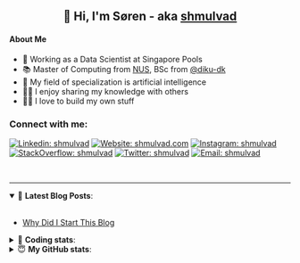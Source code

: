 <h2 align="center">
	👋 Hi, I'm Søren - aka <a href="https://shmulvad.com">shmulvad</a>
</h2>

#### About Me
- 🤖 Working as a Data Scientist at Singapore Pools
- 📚 Master of Computing from [NUS], BSc from [@diku-dk]
- 🧠 My field of specialization is artificial intelligence
- 👨‍🏫 I enjoy sharing my knowledge with others
- 👨‍💻 I love to build my own stuff

### Connect with me:

[![Linkedin: shmulvad](https://img.shields.io/badge/shmulvad-blue?style=flat&logo=Linkedin&logoColor=white)][linkedin]
[![Website: shmulvad.com](https://img.shields.io/badge/shmulvad.com-47CCCC?&style=flat&logo=Google-Chrome&logoColor=white)][website]
[![Instagram: shmulvad](https://img.shields.io/badge/-@shmulvad-purple?style=flat&logo=Instagram&logoColor=white)][instagram]
[![StackOverflow: shmulvad](https://img.shields.io/badge/shmulvad-FE7A16?style=flat&logo=stack-overflow&logoColor=white)][stackOverflow]
[![Twitter: shmulvad](https://img.shields.io/badge/@shmulvad-1ca0f1?style=flat&logo=twitter&logoColor=white)][twitter]
[![Email: shmulvad](https://img.shields.io/badge/shmulvad-D14836?style=flat&logo=gmail&logoColor=white)][mail]

<br />

---

<details open>
 <summary>📕 <b>Latest Blog Posts</b>: </summary>

<br>

<!-- BLOG-POST-LIST:START -->
- [Why Did I Start This Blog](https://shmulvad.com/blog/why-did-start-this-blog)
<!-- BLOG-POST-LIST:END -->

</details>

<!-- --- -->

<details>
 <summary>🤖 <b>Coding stats</b>: </summary>

<br>

NOTE: Doesn't track coding at work or work done in environments such as Jupyter Notebooks.

<!--START_SECTION:waka-->
![Code Time](http://img.shields.io/badge/Code%20Time-2%2C404%20hrs%2043%20mins-blue)

**I'm a Night 🦉** 

```text
🌞 Morning                427 commits         ██░░░░░░░░░░░░░░░░░░░░░░░   09.16 % 
🌆 Daytime                1219 commits        ███████░░░░░░░░░░░░░░░░░░   26.14 % 
🌃 Evening                1920 commits        ██████████░░░░░░░░░░░░░░░   41.18 % 
🌙 Night                  1097 commits        ██████░░░░░░░░░░░░░░░░░░░   23.53 % 
```


📊 **This Week I Spent My Time On** 

```text
💬 Programming Languages: 
Python                   8 hrs 23 mins       ███████████████░░░░░░░░░░   58.59 % 
Other                    2 hrs 44 mins       █████░░░░░░░░░░░░░░░░░░░░   19.18 % 
YAML                     56 mins             ██░░░░░░░░░░░░░░░░░░░░░░░   06.61 % 
Bash                     52 mins             ██░░░░░░░░░░░░░░░░░░░░░░░   06.08 % 
Text                     21 mins             █░░░░░░░░░░░░░░░░░░░░░░░░   02.51 % 

🔥 Editors: 
VS Code                  11 hrs 37 mins      ████████████████████░░░░░   81.21 % 
Zsh                      2 hrs 39 mins       █████░░░░░░░░░░░░░░░░░░░░   18.54 % 
Sublime Text             2 mins              ░░░░░░░░░░░░░░░░░░░░░░░░░   00.26 % 

🐱‍💻 Projects: 
company-scrapers         7 hrs 36 mins       █████████████░░░░░░░░░░░░   53.13 % 
sitesentinel             3 hrs 26 mins       ██████░░░░░░░░░░░░░░░░░░░   24.10 % 
fast_tsp                 1 hr 57 mins        ███░░░░░░░░░░░░░░░░░░░░░░   13.67 % 
overvaagning-admin       1 hr 6 mins         ██░░░░░░░░░░░░░░░░░░░░░░░   07.76 % 
km24-core                7 mins              ░░░░░░░░░░░░░░░░░░░░░░░░░   00.86 % 
```


 Last Updated on 15/03/2024 18:40:47 UTC
<!--END_SECTION:waka-->

</details>

<!-- --- -->

<details>
 <summary>😇 <b>My GitHub stats</b>: </summary>

<br>

<img align="left" alt="shmulvad's Github Stats" src="https://github-readme-stats.vercel.app/api?username=shmulvad&show_icons=true&hide_border=true" />

</details>



[website]: https://shmulvad.com
[twitter]: https://twitter.com/shmulvad
[linkedin]: https://linkedin.com/in/shmulvad
[instagram]: https://instagram.com/shmulvad
[stackOverflow]: https://stackoverflow.com/users/9248793/shmulvad
[mail]: mailto:shmulvad@gmail.com
[@diku-dk]: https://github.com/diku-dk
[github]: https://github.com/shmulvad
[NUS]: https://www.nus.edu.sg